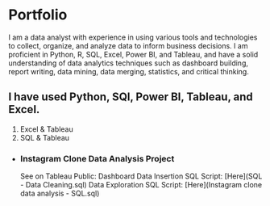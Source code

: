 # Portfolio
I am a data analyst with experience in using various tools and technologies to collect, organize, and analyze data to inform business decisions. I am proficient in Python, R, SQL, Excel, Power BI, and Tableau, and have a solid understanding of data analytics techniques such as dashboard building, report writing, data mining, data merging, statistics, and critical thinking.

## I have used Python, SQl, Power BI, Tableau, and Excel. 

1. Excel & Tableau
2. SQL & Tableau
  * ### Instagram Clone Data Analysis Project
    See on Tableau Public: Dashboard
    Data Insertion SQL Script: [Here](SQL - Data Cleaning.sql)
    Data Exploration SQL Script: [Here](Instagram clone data analysis - SQL.sql)
